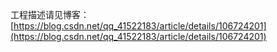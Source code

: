 工程描述请见博客：[https://blog.csdn.net/qq_41522183/article/details/106724201](https://blog.csdn.net/qq_41522183/article/details/106724201)
